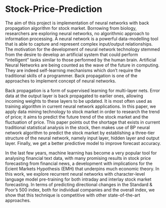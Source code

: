 # Stock-Price-Prediction

The aim of this project is implementation of neural networks with back propagation algorithm for stock market. Borrowing from biology, researchers are exploring neural networks, no algorithmic approach to information processing. A neural network is a powerful data-modelling tool that is able to capture and represent complex input/output relationships. The motivation for the development of neural network technology stemmed from the desire to develop an artificial system that could perform “intelligent" tasks similar to those performed by the human brain. Artificial Neural Networks are being counted as the wave of the future in computing. They are indeed self-learning mechanisms which don’t require the traditional skills of a programmer. Back propagation is one of the approaches to implement concept of neural networks.

Back propagation is a form of supervised learning for multi-layer nets. Error data at the output layer is back propagated to earlier ones, allowing incoming weights to these layers to be updated. It is most often used as training algorithm in current neural network applications. In this paper, we apply data mining technology to stock market in order to research the trend of price; it aims to predict the future trend of the stock market and the fluctuation of price. This paper points out the shortage that exists in current traditional statistical analysis in the stock, then makes use of BP neural network algorithm to predict the stock market by establishing a three-tier structure of the neural network, namely input layer, hidden layer and output layer. Finally, we get a better predictive model to improve forecast accuracy.

In the last few years, machine learning has become a very popular tool for analysing financial text data, with many promising results in stock price forecasting from financial news, a development with implications for the Ecient Markets Hypothesis (EMH) that underpins much economic theory. In this work, we explore recurrent neural networks with character-level language model pre-training for both intraday and interlay stock market forecasting. In terms of predicting directional changes in the Standard & Poor’s 500 index, both for individual companies and the overall index, we show that this technique is competitive with other state-of-the-art approaches.

